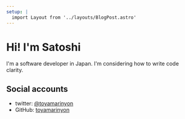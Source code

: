 ```yaml
---
setup: |
  import Layout from '../layouts/BlogPost.astro'
---
```


# Hi! I'm Satoshi
I'm a software developer in Japan. I'm considering how to write code clarity.

## Social accounts
- twitter: [@toyamarinyon](https://twitter.com/toyamarinyon)
- GitHub: [toyamarinyon](https://github.com/toyamarinyon)
